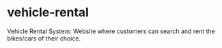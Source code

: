 # vehicle-rental
Vehicle Rental System: Website where customers can search and rent the bikes/cars of their choice.
